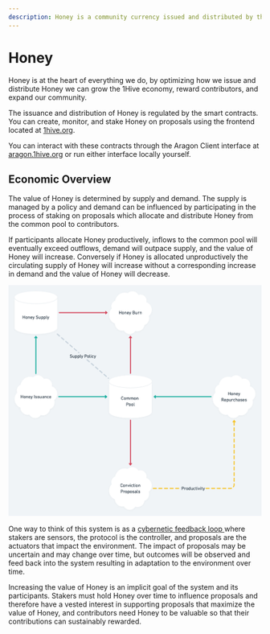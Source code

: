 ```yaml
---
description: Honey is a community currency issued and distributed by the 1Hive community.
---
```


# Honey

Honey is at the heart of everything we do, by optimizing how we issue and distribute Honey we can grow the 1Hive economy, reward contributors, and expand our community. 

The issuance and distribution of Honey is regulated by the smart contracts. You can create, monitor, and stake Honey on proposals using the frontend located at [1hive.org](https://1hive.org/#/).

You can interact with these contracts through the Aragon Client interface at [aragon.1hive.org](https://aragon.1hive.org/#/0xe9869a0bbc8fb8c61b7d81c33fa2ba84871b3b0e) or run either interface locally yourself. 

## Economic Overview

The value of Honey is determined by supply and demand. The supply is managed by a policy and demand can be influenced by participating in the process of staking on proposals which allocate and distribute Honey from the common pool to contributors.

If participants allocate Honey productively, inflows to the common pool will eventually exceed outflows, demand will outpace supply, and the value of Honey will increase. Conversely if Honey is allocated unproductively the circulating supply of Honey will increase without a corresponding increase in demand and the value of Honey will decrease. 

![Simplified Honey Stock and Flow Diagram](../../.gitbook/assets/honey-2x.png)

One way to think of this system is as a [cybernetic feedback loop ](https://en.wikipedia.org/wiki/Cybernetics)where stakers are sensors, the protocol is the controller, and proposals are the actuators that impact the environment. The impact of proposals may be uncertain and may change over time, but outcomes will be observed and feed back into the system resulting in adaptation to the environment over time. 

Increasing the value of Honey is an implicit goal of the system and its participants. Stakers must hold Honey over time to influence proposals and therefore have a vested interest in supporting proposals that maximize the value of Honey, and contributors need Honey to be valuable so that their contributions can sustainably rewarded. 

